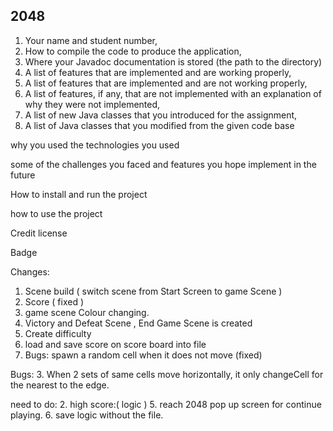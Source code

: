 ## [](https://github.com/biong40/COMP2042_CW_hfygl1) 2048

1. Your name and student number,
2. How to compile the code to produce the application,
3. Where your Javadoc documentation is stored (the path to the directory)
4. A list of features that are implemented and are working properly,
5. A list of features that are implemented and are not working properly,
6. A list of features, if any, that are not implemented with an explanation of why they
   were not implemented,
7. A list of new Java classes that you introduced for the assignment,
8. A list of Java classes that you modified from the given code base



why you used the technologies you used

some of the challenges you faced and features you hope implement in the future


How to install and run the project

how to use the project



Credit
license

Badge




Changes:
1. Scene build ( switch scene from Start Screen to game Scene )
2. Score ( fixed )
3. game scene Colour changing.
4. Victory and Defeat Scene , End Game Scene is created 
5. Create difficulty 
6. load and save score on score board into file
7. Bugs: spawn a random cell when it does not move (fixed)






Bugs: 
3. When 2 sets of same cells move horizontally, it only changeCell for the nearest to the edge.


need to do:
2. high score:( logic )
5. reach 2048 pop up screen for continue playing.
6. save logic without the file. 


